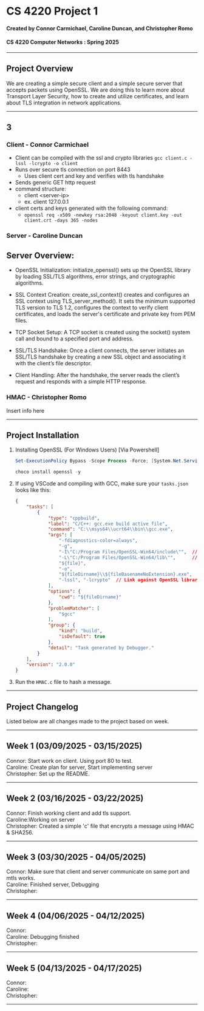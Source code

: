# CS 4220 Project 1

#### Created by Connor Carmichael, Caroline Duncan, and Christopher Romo

#### CS 4220 Computer Networks : Spring 2025

---

## Project Overview

We are creating a simple secure client and a simple secure server that accepts packets using OpenSSL. We are doing this to learn more about Transport Layer Security, how to create and utilize certificates, and learn about TLS integration in network applications.

---

## 3

### Client - Connor Carmichael

 - Client can be compiled with the ssl and crypto libraries `gcc client.c -lssl -lcrypto -o client`
 - Runs over secure tls connection on port 8443
    - Uses client cert and key and verifies with tls handshake
 - Sends generic GET http request 
 - command structure:
    - client \<server-ip\>
    - ex. client 127.0.0.1 
 - client certs and keys generated with the following command:
    - `openssl req -x509 -newkey rsa:2048 -keyout client.key -out client.crt -days 365 -nodes`

### Server - Caroline Duncan

## Server Overview:

- OpenSSL Initialization: initialize_openssl() sets up the OpenSSL library by loading SSL/TLS algorithms, error strings, and cryptographic algorithms.

- SSL Context Creation: create_ssl_context() creates and configures an SSL context using TLS_server_method(). It sets the minimum supported TLS version to TLS 1.2, configures the context to verify client certificates, and loads the server's certificate and private key from PEM files. 

- TCP Socket Setup: A TCP socket is created using the socket() system call and bound to a specified port and address.    

- SSL/TLS Handshake: Once a client connects, the server initiates an SSL/TLS handshake by creating a new SSL object and associating it with the client’s file descriptor.

- Client Handling: After the handshake, the server reads the client’s request and responds with a simple HTTP response.


### HMAC - Christopher Romo

Insert info here

---

## Project Installation

1. Installing OpenSSL (For Windows Users) [Via Powershell]

   ```Powershell
   Set-ExecutionPolicy Bypass -Scope Process -Force; [System.Net.ServicePointManager]::SecurityProtocol = [System.Net.ServicePointManager]::SecurityProtocol -bor 3072; iex ((New-Object System.Net.WebClient).DownloadString('https://community.chocolatey.org/install.ps1'))
   ```

   ```Powershell
   choco install openssl -y
   ```

2. If using VSCode and compiling with GCC, make sure your `tasks.json` looks like this:
   ```JSON
   {
       "tasks": [
           {
               "type": "cppbuild",
               "label": "C/C++: gcc.exe build active file",
               "command": "C:\\msys64\\ucrt64\\bin\\gcc.exe",
               "args": [
                   "-fdiagnostics-color=always",
                   "-g",
                   "-I\"C:/Program Files/OpenSSL-Win64/include\"",  // Include path for OpenSSL
                   "-L\"C:/Program Files/OpenSSL-Win64/lib\"",      // Library path for OpenSSL
                   "${file}",
                   "-o",
                   "${fileDirname}\\${fileBasenameNoExtension}.exe",
                   "-lssl", "-lcrypto"  // Link against OpenSSL libraries
               ],
               "options": {
                   "cwd": "${fileDirname}"
               },
               "problemMatcher": [
                   "$gcc"
               ],
               "group": {
                   "kind": "build",
                   "isDefault": true
               },
               "detail": "Task generated by Debugger."
           }
       ],
       "version": "2.0.0"
   }
   ```
3. Run the `HMAC.c` file to hash a message.

---

## Project Changelog

Listed below are all changes made to the project based on week.

---

## Week 1 (03/09/2025 - 03/15/2025)

Connor: Start work on client. Using port 80 to test.\
Caroline: Create plan for server, Start implementing server\
Christopher: Set up the README.

---

## Week 2 (03/16/2025 - 03/22/2025)

Connor: Finish working client and add tls support.\
Caroline:Working on server\
Christopher: Created a simple 'c' file that encrypts a message using HMAC & SHA256.

---

## Week 3 (03/30/2025 - 04/05/2025)

Connor: Make sure that client and server communicate on same port and mtls works.\
Caroline: Finished server, Debugging\
Christopher:

---

## Week 4 (04/06/2025 - 04/12/2025)

Connor:\
Caroline: Debugging finished\
Christopher:

---

## Week 5 (04/13/2025 - 04/17/2025)

Connor:\
Caroline:\
Christopher:

---
